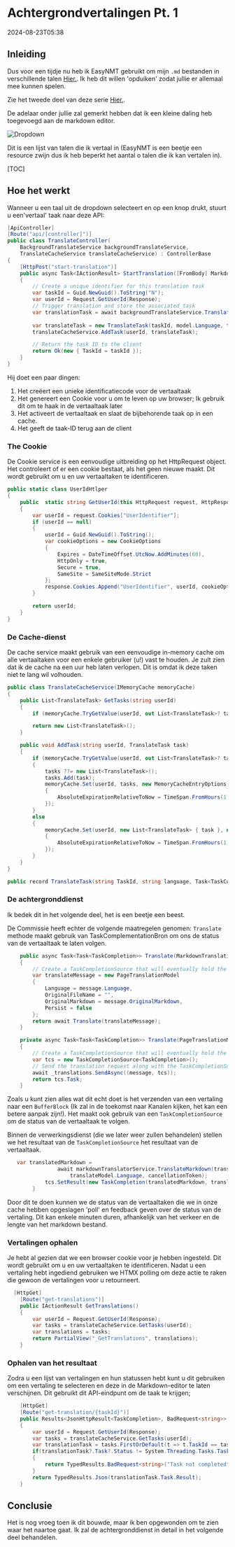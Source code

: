 # Achtergrondvertalingen Pt. 1

<datetime class="hidden">2024-08-23T05:38</datetime>

<!--category-- EasyNMT, ASP.NET -->
## Inleiding

Dus voor een tijdje nu heb ik EasyNMT gebruikt om mijn `.md` bestanden in verschillende talen [Hier.](/blog/autotranslatingmarkdownfiles). Ik heb dit willen 'opduiken' zodat jullie er allemaal mee kunnen spelen.

Zie het tweede deel van deze serie [Hier.](/blog/backgroundtranslationspt2).

De adelaar onder jullie zal gemerkt hebben dat ik een kleine daling heb toegevoegd aan de markdown editor.

![Dropdown](translatedropdown.png)

Dit is een lijst van talen die ik vertaal in (EasyNMT is een beetje een resource zwijn dus ik heb beperkt het aantal o talen die ik kan vertalen in).

[TOC]

## Hoe het werkt

Wanneer u een taal uit de dropdown selecteert en op een knop drukt, stuurt u een'vertaal' taak naar deze API:

```csharp
[ApiController]
[Route("api/[controller]")]
public class TranslateController(
    BackgroundTranslateService backgroundTranslateService,
    TranslateCacheService translateCacheService) : ControllerBase
{
    [HttpPost("start-translation")]
    public async Task<IActionResult> StartTranslation([FromBody] MarkdownTranslationModel model)
    {
        // Create a unique identifier for this translation task
        var taskId = Guid.NewGuid().ToString("N");
        var userId = Request.GetUserId(Response);
        // Trigger translation and store the associated task
        var translationTask = await backgroundTranslateService.Translate(model);
    
        var translateTask = new TranslateTask(taskId, model.Language, translationTask);
        translateCacheService.AddTask(userId, translateTask);

        // Return the task ID to the client
        return Ok(new { TaskId = taskId });
    }
}
```

Hij doet een paar dingen:

1. Het creëert een unieke identificatiecode voor de vertaaltaak
2. Het genereert een Cookie voor u om te leven op uw browser; Ik gebruik dit om te haak in de vertaaltaak later
3. Het activeert de vertaaltaak en slaat de bijbehorende taak op in een cache.
4. Het geeft de taak-ID terug aan de client

### The Cookie

De Cookie service is een eenvoudige uitbreiding op het HttpRequest object. Het controleert of er een cookie bestaat, als het geen nieuwe maakt. Dit wordt gebruikt om u en uw vertaaltaken te identificeren.

```csharp
public static class UserIdHtlper
{
    public  static string GetUserId(this HttpRequest request, HttpResponse response)
    {
        var userId = request.Cookies["UserIdentifier"];
        if (userId == null)
        {
            userId = Guid.NewGuid().ToString();
            var cookieOptions = new CookieOptions
            {
                Expires = DateTimeOffset.UtcNow.AddMinutes(60),
                HttpOnly = true,
                Secure = true,
                SameSite = SameSiteMode.Strict
            };
            response.Cookies.Append("UserIdentifier", userId, cookieOptions);
        }

        return userId;
    }
}
```

### De Cache-dienst

De cache service maakt gebruik van een eenvoudige in-memory cache om alle vertaaltaken voor een enkele gebruiker (u!) vast te houden. Je zult zien dat ik de cache na een uur heb laten verlopen. Dit is omdat ik deze taken niet te lang wil volhouden.

```csharp
public class TranslateCacheService(IMemoryCache memoryCache)
{
    public List<TranslateTask> GetTasks(string userId)
    {
        if (memoryCache.TryGetValue(userId, out List<TranslateTask>? task)) return task;

        return new List<TranslateTask>();
    }

    public void AddTask(string userId, TranslateTask task)
    {
        if (memoryCache.TryGetValue(userId, out List<TranslateTask>? tasks))
        {
            tasks ??= new List<TranslateTask>();
            tasks.Add(task);
            memoryCache.Set(userId, tasks, new MemoryCacheEntryOptions
            {
                AbsoluteExpirationRelativeToNow = TimeSpan.FromHours(1)
            });
        }
        else
        {
            memoryCache.Set(userId, new List<TranslateTask> { task }, new MemoryCacheEntryOptions
            {
                AbsoluteExpirationRelativeToNow = TimeSpan.FromHours(1)
            });
        }
    }
}

public record TranslateTask(string TaskId, string language, Task<TaskCompletion>? Task);
```

### De achtergronddienst

Ik bedek dit in het volgende deel, het is een beetje een beest.

De Commissie heeft echter de volgende maatregelen genomen: `Translate` methode maakt gebruik van TaskComplementationBron om ons de status van de vertaaltaak te laten volgen.

```csharp
    public async Task<Task<TaskCompletion>> Translate(MarkdownTranslationModel message)
    {
        // Create a TaskCompletionSource that will eventually hold the result of the translation
        var translateMessage = new PageTranslationModel
        {
            Language = message.Language,
            OriginalFileName = "",
            OriginalMarkdown = message.OriginalMarkdown,
            Persist = false
        };
        return await Translate(translateMessage);
    }

    private async Task<Task<TaskCompletion>> Translate(PageTranslationModel message)
    {
        // Create a TaskCompletionSource that will eventually hold the result of the translation
        var tcs = new TaskCompletionSource<TaskCompletion>();
        // Send the translation request along with the TaskCompletionSource to be processed
        await _translations.SendAsync((message, tcs));
        return tcs.Task;
    }
```

Zoals u kunt zien alles wat dit echt doet is het verzenden van een vertaling naar een `BufferBlock` (Ik zal in de toekomst naar Kanalen kijken, het kan een betere aanpak zijn!).
Het maakt ook gebruik van een `TaskCompletionSource` om de status van de vertaaltaak te volgen.

Binnen de verwerkingsdienst (die we later weer zullen behandelen) stellen we het resultaat van de `TaskCompletionSource` het resultaat van de vertaaltaak.

```csharp
   var translatedMarkdown =
                await markdownTranslatorService.TranslateMarkdown(translateModel.OriginalMarkdown,
                    translateModel.Language, cancellationToken);
            tcs.SetResult(new TaskCompletion(translatedMarkdown, translateModel.Language, true, DateTime.Now));
        }
```

Door dit te doen kunnen we de status van de vertaaltaken die we in onze cache hebben opgeslagen 'poll' en feedback geven over de status van de vertaling. Dit kan enkele minuten duren, afhankelijk van het verkeer en de lengte van het markdown bestand.

### Vertalingen ophalen

Je hebt al gezien dat we een browser cookie voor je hebben ingesteld. Dit wordt gebruikt om u en uw vertaaltaken te identificeren. Nadat u een vertaling hebt ingediend gebruiken we HTMX polling om deze actie te raken die gewoon de vertalingen voor u retourneert.

```csharp
  [HttpGet]
    [Route("get-translations")]
    public IActionResult GetTranslations()
    {
        var userId = Request.GetUserId(Response);
        var tasks = translateCacheService.GetTasks(userId);
        var translations = tasks;
        return PartialView("_GetTranslations", translations);
    }
```

### Ophalen van het resultaat

Zodra u een lijst van vertalingen en hun statussen hebt kunt u dit gebruiken om een vertaling te selecteren en deze in de Markdown-editor te laten verschijnen. Dit gebruikt dit API-eindpunt om de taak te krijgen;

```csharp
    [HttpGet]
    [Route("get-translation/{taskId}")]
    public Results<JsonHttpResult<TaskCompletion>, BadRequest<string>> GetTranslation(string taskId)
    {
        var userId = Request.GetUserId(Response);
        var tasks = translateCacheService.GetTasks(userId);
        var translationTask = tasks.FirstOrDefault(t => t.TaskId == taskId);
        if(translationTask?.Task?.Status != System.Threading.Tasks.TaskStatus.RanToCompletion)
        {
            return TypedResults.BadRequest<string>("Task not completed");
        }
        return TypedResults.Json(translationTask.Task.Result);
    }
```

## Conclusie

Het is nog vroeg toen ik dit bouwde, maar ik ben opgewonden om te zien waar het naartoe gaat. Ik zal de achtergronddienst in detail in het volgende deel behandelen.